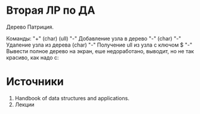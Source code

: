 # Вторая ЛР по ДА

Дерево Патриция.

Команды:
"+" (char) (ull) "-" Добавление узла в дерево 
"-" (char) "-" Удаление узла из дерева
(char) "-" Получение ull из узла с ключом 
$ "-" Вывести полное дерево на экран, еше недоработано, выводит, но не так красиво, как надо с:

# Источники
1) Handbook of data structures and applications.
2) Лекции
